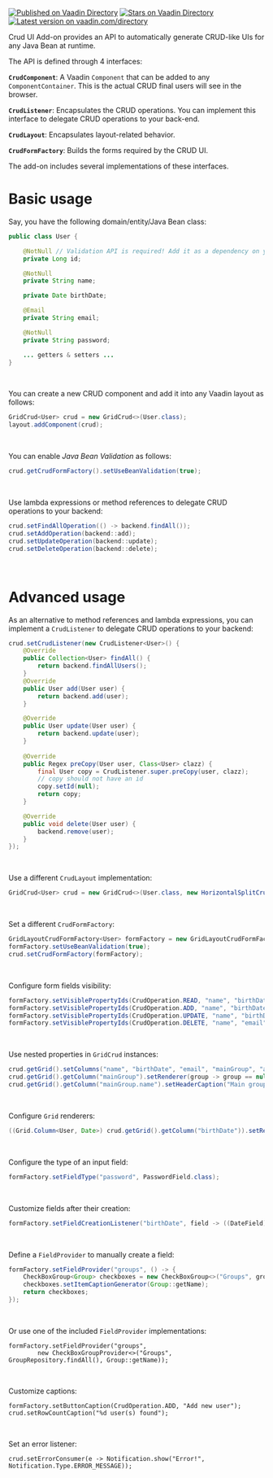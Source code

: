 [![Published on Vaadin  Directory](https://img.shields.io/badge/Vaadin%20Directory-published-00b4f0.svg)](https://vaadin.com/directory/component/crud-ui-add-on)
[![Stars on Vaadin Directory](https://img.shields.io/vaadin-directory/star/crud-ui-add-on.svg)](https://vaadin.com/directory/component/crud-ui-add-on)
[![Latest version on vaadin.com/directory](https://img.shields.io/vaadin-directory/v/crud-ui-add-on.svg)](https://img.shields.io/vaadin-directory/v/crud-ui-add-on.svg)

Crud UI Add-on provides an API to automatically generate CRUD-like UIs for any Java Bean at runtime.

The API is defined through 4 interfaces:

**`CrudComponent`**: A Vaadin `Component` that can be added to any `ComponentContainer`. This is the actual CRUD final users will see in the browser.

**`CrudListener`**: Encapsulates the CRUD operations. You can implement this interface to delegate CRUD operations to your back-end.

**`CrudLayout`**: Encapsulates layout-related behavior.

**`CrudFormFactory`**: Builds the forms required by the CRUD UI.

The add-on includes several implementations of these interfaces.

# Basic usage

Say, you have the following domain/entity/Java Bean class:
```java
public class User {

    @NotNull // Validation API is required! Add it as a dependency on your project
    private Long id;

    @NotNull
    private String name;

    private Date birthDate;

    @Email
    private String email;

    @NotNull
    private String password;

    ... getters & setters ...
}
```
&nbsp;

You can create a new CRUD component and add it into any Vaadin layout as follows:
```java
GridCrud<User> crud = new GridCrud<>(User.class);
layout.addComponent(crud);
```
&nbsp;

You can enable _Java Bean Validation_ as follows:
```java
crud.getCrudFormFactory().setUseBeanValidation(true);
```
&nbsp;

Use lambda expressions or method references to delegate CRUD operations to your backend:
```java
crud.setFindAllOperation(() -> backend.findAll());
crud.setAddOperation(backend::add);
crud.setUpdateOperation(backend::update);
crud.setDeleteOperation(backend::delete);
```
&nbsp;

# Advanced usage

As an alternative to method references and lambda expressions, you can implement a `CrudListener` to delegate CRUD operations to your backend:
```java
crud.setCrudListener(new CrudListener<User>() {
    @Override
    public Collection<User> findAll() {
        return backend.findAllUsers();
    }
    @Override
    public User add(User user) {
        return backend.add(user);
    }

    @Override
    public User update(User user) {
        return backend.update(user);
    }
    
    @Override
    public Regex preCopy(User user, Class<User> clazz) {
    	final User copy = CrudListener.super.preCopy(user, clazz);
    	// copy should not have an id
		copy.setId(null);
    	return copy;
    }

    @Override
    public void delete(User user) {
        backend.remove(user);
    }
});
```
&nbsp;

Use a different `CrudLayout` implementation:
```java
GridCrud<User> crud = new GridCrud<>(User.class, new HorizontalSplitCrudLayout());
````
&nbsp;

Set a different `CrudFormFactory`:
```java
GridLayoutCrudFormFactory<User> formFactory = new GridLayoutCrudFormFactory<>(User.class, 2, 2);
formFactory.setUseBeanValidation(true);
crud.setCrudFormFactory(formFactory);
```
&nbsp;

Configure form fields visibility:
```java
formFactory.setVisiblePropertyIds(CrudOperation.READ, "name", "birthDate", "email", "groups", "mainGroup", "active");
formFactory.setVisiblePropertyIds(CrudOperation.ADD, "name", "birthDate", "email", "password", "groups", "mainGroup", "active");
formFactory.setVisiblePropertyIds(CrudOperation.UPDATE, "name", "birthDate", "email", "groups", "mainGroup", "active");
formFactory.setVisiblePropertyIds(CrudOperation.DELETE, "name", "email");
````
&nbsp;

Use nested properties in `GridCrud` instances:
```java
crud.getGrid().setColumns("name", "birthDate", "email", "mainGroup", "active");
crud.getGrid().getColumn("mainGroup").setRenderer(group -> group == null ? "" : ((Group) group).getName(), new TextRenderer());
crud.getGrid().getColumn("mainGroup.name").setHeaderCaption("Main group");
```
&nbsp;

Configure `Grid` renderers:
```java
((Grid.Column<User, Date>) crud.getGrid().getColumn("birthDate")).setRenderer(new DateRenderer("%1$tY-%1$tm-%1$te"));
```
&nbsp;

Configure the type of an input field:
```java
formFactory.setFieldType("password", PasswordField.class);
```
&nbsp;

Customize fields after their creation:
```java
formFactory.setFieldCreationListener("birthDate", field -> ((DateField) field).setDateFormat("yyyy-MM-dd"));
```
&nbsp;

Define a `FieldProvider` to manually create a field:
```java
formFactory.setFieldProvider("groups", () -> {
    CheckBoxGroup<Group> checkboxes = new CheckBoxGroup<>("Groups", groups);
    checkboxes.setItemCaptionGenerator(Group::getName);
    return checkboxes;
});
```
&nbsp;

Or use one of the included `FieldProvider` implementations:
```
formFactory.setFieldProvider("groups",
        new CheckBoxGroupProvider<>("Groups", GroupRepository.findAll(), Group::getName));
```
&nbsp;

Customize captions:
```
formFactory.setButtonCaption(CrudOperation.ADD, "Add new user");
crud.setRowCountCaption("%d user(s) found");
```
&nbsp;

Set an error listener:
```
crud.setErrorConsumer(e -> Notification.show("Error!", Notification.Type.ERROR_MESSAGE));
```
